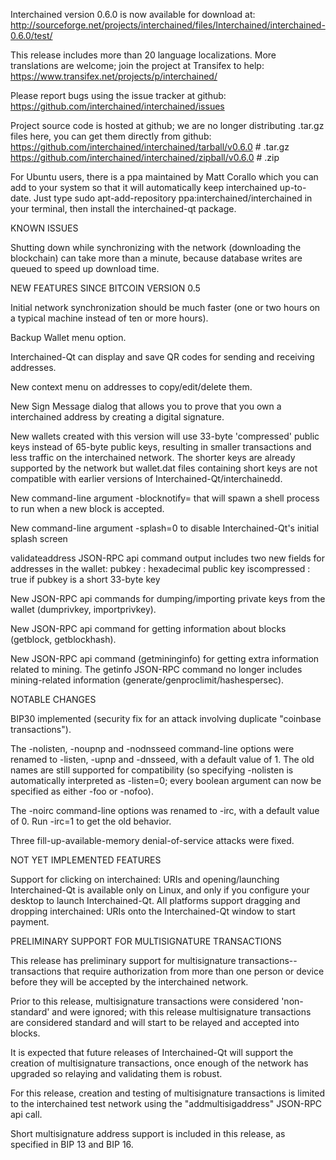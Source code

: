 Interchained version 0.6.0 is now available for download at:
http://sourceforge.net/projects/interchained/files/Interchained/interchained-0.6.0/test/

This release includes more than 20 language localizations.
More translations are welcome; join the
project at Transifex to help:
https://www.transifex.net/projects/p/interchained/

Please report bugs using the issue tracker at github:
https://github.com/interchained/interchained/issues

Project source code is hosted at github; we are no longer
distributing .tar.gz files here, you can get them
directly from github:
https://github.com/interchained/interchained/tarball/v0.6.0  # .tar.gz
https://github.com/interchained/interchained/zipball/v0.6.0  # .zip

For Ubuntu users, there is a ppa maintained by Matt Corallo which
you can add to your system so that it will automatically keep
interchained up-to-date.  Just type
sudo apt-add-repository ppa:interchained/interchained
in your terminal, then install the interchained-qt package.


KNOWN ISSUES

Shutting down while synchronizing with the network
(downloading the blockchain) can take more than a minute,
because database writes are queued to speed up download
time.


NEW FEATURES SINCE BITCOIN VERSION 0.5

Initial network synchronization should be much faster
(one or two hours on a typical machine instead of ten or more
hours).

Backup Wallet menu option.

Interchained-Qt can display and save QR codes for sending
and receiving addresses.

New context menu on addresses to copy/edit/delete them.

New Sign Message dialog that allows you to prove that you
own a interchained address by creating a digital
signature.

New wallets created with this version will
use 33-byte 'compressed' public keys instead of
65-byte public keys, resulting in smaller
transactions and less traffic on the interchained
network. The shorter keys are already supported
by the network but wallet.dat files containing
short keys are not compatible with earlier
versions of Interchained-Qt/interchainedd.

New command-line argument -blocknotify=<command>
that will spawn a shell process to run <command> 
when a new block is accepted.

New command-line argument -splash=0 to disable
Interchained-Qt's initial splash screen

validateaddress JSON-RPC api command output includes
two new fields for addresses in the wallet:
pubkey : hexadecimal public key
iscompressed : true if pubkey is a short 33-byte key

New JSON-RPC api commands for dumping/importing
private keys from the wallet (dumprivkey, importprivkey).

New JSON-RPC api command for getting information about
blocks (getblock, getblockhash).

New JSON-RPC api command (getmininginfo) for getting
extra information related to mining. The getinfo
JSON-RPC command no longer includes mining-related
information (generate/genproclimit/hashespersec).



NOTABLE CHANGES

BIP30 implemented (security fix for an attack involving
duplicate "coinbase transactions").

The -nolisten, -noupnp and -nodnsseed command-line
options were renamed to -listen, -upnp and -dnsseed,
with a default value of 1. The old names are still
supported for compatibility (so specifying -nolisten
is automatically interpreted as -listen=0; every
boolean argument can now be specified as either
-foo or -nofoo).

The -noirc command-line options was renamed to
-irc, with a default value of 0. Run -irc=1 to
get the old behavior.

Three fill-up-available-memory denial-of-service
attacks were fixed.


NOT YET IMPLEMENTED FEATURES

Support for clicking on interchained: URIs and
opening/launching Interchained-Qt is available only on Linux,
and only if you configure your desktop to launch
Interchained-Qt. All platforms support dragging and dropping
interchained: URIs onto the Interchained-Qt window to start
payment.


PRELIMINARY SUPPORT FOR MULTISIGNATURE TRANSACTIONS

This release has preliminary support for multisignature
transactions-- transactions that require authorization
from more than one person or device before they
will be accepted by the interchained network.

Prior to this release, multisignature transactions
were considered 'non-standard' and were ignored;
with this release multisignature transactions are
considered standard and will start to be relayed
and accepted into blocks.

It is expected that future releases of Interchained-Qt
will support the creation of multisignature transactions,
once enough of the network has upgraded so relaying
and validating them is robust.

For this release, creation and testing of multisignature
transactions is limited to the interchained test network using
the "addmultisigaddress" JSON-RPC api call.

Short multisignature address support is included in this
release, as specified in BIP 13 and BIP 16.
